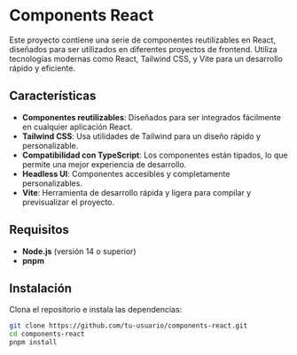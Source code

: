 # Components React

Este proyecto contiene una serie de componentes reutilizables en React, diseñados para ser utilizados en diferentes proyectos de frontend. Utiliza tecnologías modernas como React, Tailwind CSS, y Vite para un desarrollo rápido y eficiente.

## Características

- **Componentes reutilizables**: Diseñados para ser integrados fácilmente en cualquier aplicación React.
- **Tailwind CSS**: Usa utilidades de Tailwind para un diseño rápido y personalizable.
- **Compatibilidad con TypeScript**: Los componentes están tipados, lo que permite una mejor experiencia de desarrollo.
- **Headless UI**: Componentes accesibles y completamente personalizables.
- **Vite**: Herramienta de desarrollo rápida y ligera para compilar y previsualizar el proyecto.

## Requisitos

- **Node.js** (versión 14 o superior)
- **pnpm**

## Instalación

Clona el repositorio e instala las dependencias:

```bash
git clone https://github.com/tu-usuario/components-react.git
cd components-react
pnpm install
